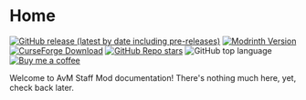 # Home

[![GitHub release (latest by date including pre-releases)](https://img.shields.io/github/v/release/opekope2/StaffMod?include_prereleases&label=Download+from+GitHub&logo=github)](https://github.com/opekope2/StaffMod/releases)
[![Modrinth Version](https://img.shields.io/modrinth/v/avm-staff?label=Download+from+Modrinth&logo=modrinth)](https://modrinth.com/mod/avm-staff/versions)
[![CurseForge Download](https://img.shields.io/badge/Download_from_CurseForge-uhh..._latest_I_guess%3F-E04E14?logo=curseforge)](https://www.curseforge.com/minecraft/mc-mods/avm-staff/files)
[![GitHub Repo stars](https://img.shields.io/github/stars/opekope2/StaffMod?style=flat&label=⭐+GitHub+stars&color=ffff00)](https://github.com/opekope2/StaffMod/stargazers)
![GitHub top language](https://img.shields.io/github/languages/top/opekope2/StaffMod?color=7F52FF&logo=kotlin)
[![Buy me a coffee](https://img.shields.io/badge/Buy%20me%20a%20coffe-Ko--fi-f16061?logo=ko-fi)](https://ko-fi.com/opekope2)

Welcome to AvM Staff Mod documentation! There's nothing much here, yet, check back later.

